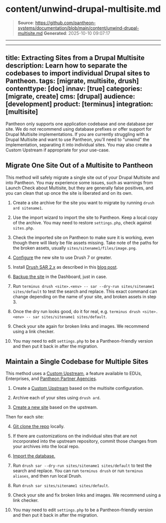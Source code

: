 # content/unwind-drupal-multisite.md

> **Source**: https://github.com/pantheon-systems/documentation/blob/main/content/unwind-drupal-multisite.md
> **Generated**: 2025-10-10 09:07:17

---

---
title: Extracting Sites from a Drupal Multisite
description: Learn how to separate the codebases to import individual Drupal sites to Pantheon.
tags: [migrate, multisite, drush]
contenttype: [doc]
innav: [true]
categories: [migrate, create]
cms: [drupal]
audience: [development]
product: [terminus]
integration: [multisite]
---

Pantheon only supports one application codebase and one database per site. We do not recommend using database prefixes or offer support for Drupal Multisite implementations. If you are currently struggling with a Drupal Multisite and want to use Pantheon, you'll need to "unwind" the implementation, separating it into individual sites. You may also create a Custom Upstream if appropriate for your use-case.

## Migrate One Site Out of a Multisite to Pantheon

This method will safely migrate a single site out of your Drupal Multisite and into Pantheon. You may experience some issues, such as  warnings from Launch Check about Multisite, but they are generally false positives, and you can clean that up once the site is liberated and on its own.

1. Create a site archive for the site you want to migrate by running `drush ard sitename1`.

2. Use the import wizard to import the site to Pantheon. Keep a local copy of the archive. You may need to restore `settings.php`, check against `sites.php`.

3. Check the imported site on Pantheon to make sure it is working, even though there will likely be file assets missing. Take note of the paths for the broken assets, usually `sites/sitename1/files/image.png`.

4. [Configure](https://pantheon.io/blog/fix-drush-site-aliases-policy-file) the new site to use Drush 7 or greater.

5. Install [Drush SAR 2.x](https://www.drupal.org/project/sar) as described in this [blog post](https://pantheon.io/blog/expand-use-drush-pantheon-more-commands).

6. [Backup the site](/guides/backups/create-backups) in the Dashboard, just in case.

7. Run `terminus drush <site>.<env> -- sar --dry-run sites/sitename1 sites/default` to test the search and replace. This exact command can change depending on the name of your site, and broken assets in step 3.

8. Once the dry run looks good, do it for real, e.g. `terminus drush <site>.<env> -- sar sites/sitename1 sites/default`.

9. Check your site again for broken links and images. We recommend using a link checker.

10. You may need to edit `settings.php` to be a Pantheon-friendly version and then put it back in after the migration.


## Maintain a Single Codebase for Multiple Sites

This method uses a [Custom Upstream](/guides/custom-upstream), a feature available to EDUs, Enterprises, and [Pantheon Partner Agencies](https://pantheon.io/plans/partner-program?docs).

1. Create a [Custom Upstream](/guides/custom-upstream) based on the multisite configuration.

2. Archive each of your sites using `drush ard`.

3. [Create a new site](https://dashboard.pantheon.io/sites/create) based on the upstream.

Then for each site:

4. [Git clone the repo](/guides/git/git-config#clone-your-site-codebase) locally.

5. If there are customizations on the individual sites that are not incorporated into the upstream repository, commit those changes from your archives into the local repo.

6. [Import the database.](/migrate-manual/#step-3-add-database)

7. Run `drush sar --dry-run sites/sitename1 sites/default` to test the search and replace. You can run `terminus drush` or run `terminus aliases`, and then run local Drush.

8. Run `drush sar sites/sitename1 sites/default`.

9. Check your site and fix broken links and images. We recommend using a link checker.

10. You may need to edit `settings.php` to be a Pantheon-friendly version and then put it back in after the migration.
